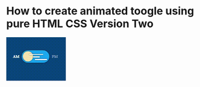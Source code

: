 # How to create animated toogle using pure HTML CSS Version Two

<img src="../../img/switch_2.gif" alt="switch 2 toogle" />